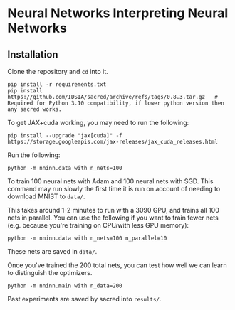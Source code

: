# Neural Networks Interpreting Neural Networks

## Installation

Clone the repository and `cd` into it.

```commandline
pip install -r requirements.txt
pip install https://github.com/IDSIA/sacred/archive/refs/tags/0.8.3.tar.gz   # Required for Python 3.10 compatibility, if lower python version then any sacred works.
```
To get JAX+cuda working, you may need to run the following:
```commandline
pip install --upgrade "jax[cuda]" -f https://storage.googleapis.com/jax-releases/jax_cuda_releases.html
```

Run the following:
```commandline
python -m nninn.data with n_nets=100
```
To train 100 neural nets with Adam and 100 neural nets with SGD. This command may run slowly the first time it is run on account of needing to download MNIST to `data/`.

This takes around 1-2 minutes to run with a 3090 GPU, and trains all 100 nets in parallel. You can use the following if you want to train fewer nets (e.g. because you're training on CPU/with less GPU memory):
```commandline
python -m nninn.data with n_nets=100 n_parallel=10
```
These nets are saved in `data/`.

Once you've trained the 200 total nets, you can test how well we can learn to distinguish the optimizers.
```commandline
python -m nninn.main with n_data=200
```

Past experiments are saved by sacred into `results/`.